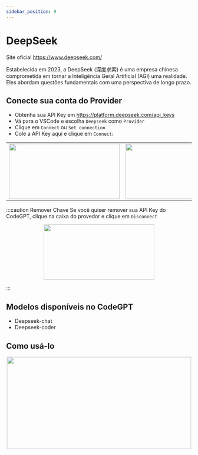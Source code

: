 ```yaml
---
sidebar_position: 9
---
```


# DeepSeek

Site oficial https://www.deepseek.com/

Estabelecida em 2023, a DeepSeek (深度求索) é uma empresa chinesa comprometida em tornar a Inteligência Geral Artificial (AGI) uma realidade. Eles abordam questões fundamentais com uma perspectiva de longo prazo.

## Conecte sua conta do Provider

- Obtenha sua API Key em https://platform.deepseek.com/api_keys
- Vá para o VSCode e escolha `Deepseek` como `Provider`
- Clique em `Connect` ou `Set connection`
- Cole a API Key aqui e clique em `Connect`:

<table>
  <tr>
    <td align="center">
      <img width="300" height="150" src="https://github.com/user-attachments/assets/ded7886e-48eb-4edd-8ab8-2ca79a09270a" />
    </td>
    <td align="center">
      <img width="300" height="150" src="https://github.com/user-attachments/assets/ded7886e-48eb-4edd-8ab8-2ca79a09270a" />
    </td>
  </tr>
</table>

:::caution Remover Chave
Se você quiser remover sua API Key do CodeGPT, clique na caixa do provedor e clique em `Disconnect`

<p align="center">
      <img width="300" height="150" src="https://github.com/user-attachments/assets/748aadae-704a-4c34-be8c-570b3facd831" />
</p>

:::

## Modelos disponíveis no CodeGPT

- Deepseek-chat
- Deepseek-coder

## Como usá-lo

<p align="center">
      <img width="500" height="250" src="https://github.com/davila7/code-gpt-docs/assets/37567214/6fb41a1e-71cf-4518-a073-47317168d8dd" />
</p>
